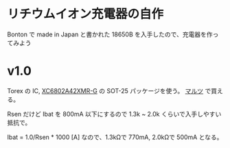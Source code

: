 # リチウムイオン充電器の自作

Bonton で made in Japan と書かれた 18650B を入手したので、充電器を作ってみよう

# v1.0

Torex の IC, 
[XC6802A42XMR-G](https://product.torexsemi.com/ja/series/xc6802)
の SOT-25 パッケージを使う。
[マルツ](https://www.marutsu.co.jp/pc/i/2585649/)
で買える。

Rsen だけど Ibat を 800mA 以下にするので 1.3k ~ 2.0k くらいで入手しやすい抵抗で。

Ibat = 1.0/Rsen * 1000 [A] なので、1.3kΩで 770mA, 2.0kΩで 500mA となる。
